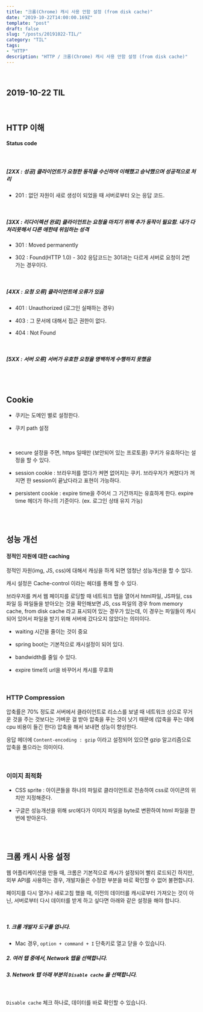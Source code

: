 ```yaml
---
title: "크롬(Chrome) 캐시 사용 안함 설정 (from disk cache)"
date: "2019-10-22T14:00:00.169Z"
template: "post"
draft: false
slug: "/posts/20191022-TIL/"
category: "TIL"
tags:
- "HTTP"
description: "HTTP / 크롬(Chrome) 캐시 사용 안함 설정 (from disk cache)"
---
```


<br>

## 2019-10-22 TIL

<br>

## HTTP 이해

#### Status code

<br>

##### [2XX : 성공] 클라이언트가 요청한 동작을 수신하여 이해했고 승낙했으며 성공적으로 처리

- 201 : 없던 자원이 새로 생성이 되었을 때 서버로부터 오는 응답 코드.

<br>

##### [3XX : 리다이렉션 완료] 클라이언트는 요청을 마치기 위해 추가 동작이 필요함. 내가 다 처리못해서 다른 애한테 위임하는 성격

- 301 : Moved permanently

- 302 : Found(HTTP 1.0) - 302 응답코드는 301과는 다르게 서버로 요청이 2번 가는 경우이다.

<br>

##### [4XX : 요청 오류] 클라이언트에 오류가 있음

- 401 : Unauthorized (로그인 실패하는 경우)

- 403 : 그 문서에 대해서 접근 권한이 없다.

- 404 : Not Found

<br>

##### [5XX : 서버 오류] 서버가 유효한 요청을 명백하게 수행하지 못했음

<br>
<br>

## Cookie

- 쿠키는 도메인 별로 설정한다.

- 쿠키 path 설정

<br>

- secure 설정을 주면, https 일때만 (보안되어 있는 프로토콜) 쿠키가 유효하다는 설정을 할 수 있다.

- session cookie : 브라우저를 껐다가 켜면 없어지는 쿠키. 브라우저가 켜졌다가 꺼지면 한 session이 끝났다라고 표현이 가능하다.

- persistent cookie : expire time을 주어서 그 기간까지는 유효하게 한다. expire time 헤더가 하나의 기준이다. (ex. 로그인 상태 유지 가능)

<br>
<br>

## 성능 개선

#### 정적인 자원에 대한 caching

정적인 자원(img, JS, css)에 대해서 캐싱을 하게 되면 엄청난 성능개선을 할 수 있다.

캐시 설정은 Cache-control 이라는 헤더를 통해 할 수 있다.

브라우저를 켜서 웹 페이지를 로딩할 때 네트워크 탭을 열어서 html파일, JS파일, css 파일 등 파일들을 받아오는 것을 확인해보면 JS, css 파일의 경우 from memory cache, from disk cache 라고 표시되어 있는 경우가 있는데, 이 경우는 파일들이 캐시되어 있어서 파일을 받기 위해 서버에 갔다오지 않았다는 의미이다.

- waiting 시간을 줄이는 것이 중요

- spring boot는 기본적으로 캐시설정이 되어 있다.

- bandwidth를 줄일 수 있다.

- expire time의 url을 바꾸어서 캐시를 무효화

<br>

### HTTP Compression

압축률은 70% 정도로 서버에서 클라이언트로 리소스를 보낼 때 네트워크 상으로 무거운 것을 주는 것보다는 가벼운 걸 받아 압축을 푸는 것이 낫기 때문에 (압축을 푸는 데에 cpu 비용이 들긴 한다) 압축을 해서 보내면 성능이 향상한다.

응답 헤더에 `Content-encoding : gzip` 이라고 설정되어 있으면 gzip 알고리즘으로 압축을 풀으라는 의미이다.

<br>

### 이미지 최적화

- CSS sprite : 아이콘들을 하나의 파일로 클라이언트로 전송하여 css로 아이콘의 위치만 지정해준다.

- 구글은 성능개선을 위해 src에다가 이미지 파일을 byte로 변환하여 html 파일을 한번에 받아온다.


<br>
<br>

## 크롬 캐시 사용 설정

웹 어플리케이션을 만들 때, 크롬은 기본적으로 캐시가 설정되어 빨리 로드되긴 하지만,
외부 API를 사용하는 경우, 개발자들은 수정한 부분을 바로 확인할 수 없어 불편합니다.

페이지를 다시 열거나 새로고침 했을 때, 이전의 데이터를 캐시로부터 가져오는 것이 아닌, 서버로부터 다시 데이터를 받게 하고 싶다면 아래와 같은 설정을 해야 합니다.

<br>

##### 1. 크롬 개발자 도구를 엽니다.

- Mac 경우, `option + command + I` 단축키로 열고 닫을 수 있습니다.

##### 2. 여러 탭 중에서, Network 탭을 선택합니다.

##### 3. Network 탭 아래 부분의 `Disable cache` 을 선택합니다.

<br>

`Disable cache` 체크 하나로, 데이터를 바로 확인할 수 있습니다.
